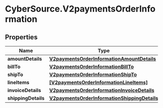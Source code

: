 # CyberSource.V2paymentsOrderInformation

## Properties
Name | Type | Description | Notes
------------ | ------------- | ------------- | -------------
**amountDetails** | [**V2paymentsOrderInformationAmountDetails**](V2paymentsOrderInformationAmountDetails.md) |  | [optional] 
**billTo** | [**V2paymentsOrderInformationBillTo**](V2paymentsOrderInformationBillTo.md) |  | [optional] 
**shipTo** | [**V2paymentsOrderInformationShipTo**](V2paymentsOrderInformationShipTo.md) |  | [optional] 
**lineItems** | [**[V2paymentsOrderInformationLineItems]**](V2paymentsOrderInformationLineItems.md) |  | [optional] 
**invoiceDetails** | [**V2paymentsOrderInformationInvoiceDetails**](V2paymentsOrderInformationInvoiceDetails.md) |  | [optional] 
**shippingDetails** | [**V2paymentsOrderInformationShippingDetails**](V2paymentsOrderInformationShippingDetails.md) |  | [optional] 


